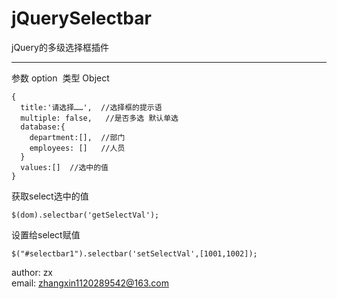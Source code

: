 # jQuerySelectbar
jQuery的多级选择框插件
***
  参数 option  类型 Object   
  
    {  
      title:'请选择……',  //选择框的提示语  
      multiple: false,   //是否多选 默认单选  
      database:{  
        department:[],  //部门  
        employees: []   //人员  
      }  
      values:[]  //选中的值
    }
  
  获取select选中的值

    $(dom).selectbar('getSelectVal');

  设置给select赋值
    
    $("#selectbar1").selectbar('setSelectVal',[1001,1002]);
    

author: zx  
email: zhangxin1120289542@163.com